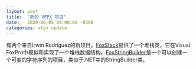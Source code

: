 ```yaml
---
layout: post
title:  "新的 VFPX 项目"
date:   2020-06-05 09:00:00 -0500
categories: vfpx update
---
```


有两个来自Irwin Rodríguez的新项目。[FoxStack](https://github.com/Irwin1985/FoxStack)提供了一个堆栈类，它在Visual FoxPro中模拟和实现了一个堆栈数据结构。[FoxStringBuilder](https://github.com/Irwin1985/FoxStringBuilder)是一个可以创建一个可变的字符序列的项目，类似于.NET中的StringBuilder类。
